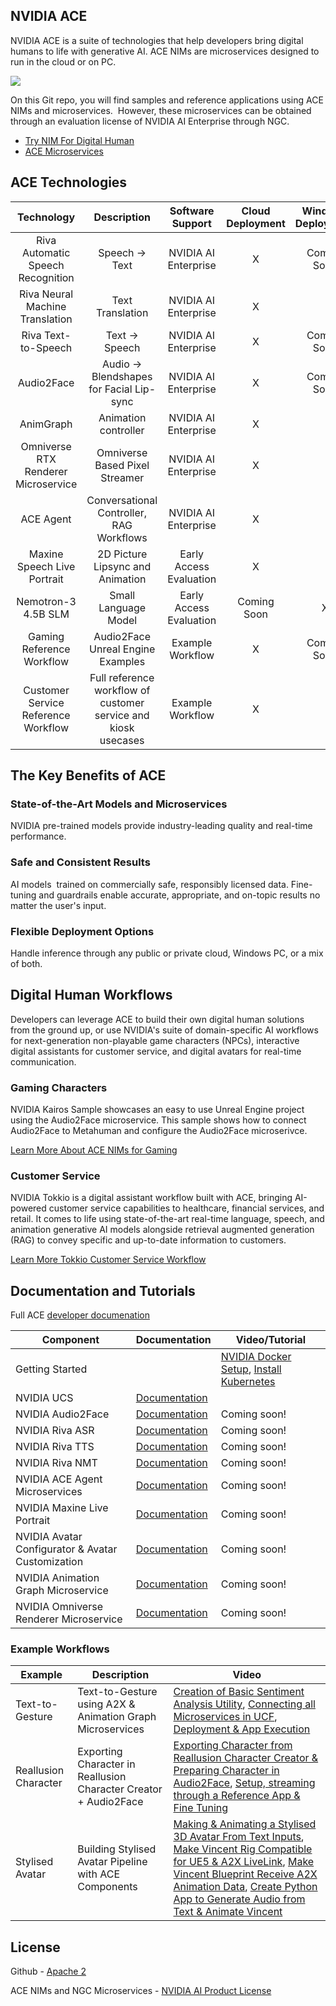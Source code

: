 NVIDIA ACE
--------

NVIDIA ACE is a suite of technologies that help developers bring digital humans to life with generative AI. ACE NIMs are microservices designed to run in the cloud or on PC.

![](https://lh7-us.googleusercontent.com/FJKnZYOQX34lHQ_OccHOvSXFfsFg3RyY1LWgg9_s5NA1RrQr4XH8cA5T3CvuQmysig74EpxQFbOwN4OP-CpQgYNGbjIpC6ior7YlhYPdqMI95fP-_Kv5dkZB_RSegAQ-m6-yzN2n-uwFjDAZB1rlPKQ)

On this Git repo, you will find samples and reference applications using ACE NIMs and microservices.  However, these microservices can be obtained through an evaluation license of NVIDIA AI Enterprise through NGC.

- [Try NIM For Digital Human](https://build.nvidia.com/explore/gaming)
- [ACE Microservices](https://catalog.ngc.nvidia.com/?filters=&orderBy=scoreDESC&query=ace&page=&pageSize=)

ACE Technologies
------
|                    Technology                   |                                Description                              |          Software   Support        |     Cloud   Deployment    |     Windows   Deployment    |
|:-----------------------------------------------:|:-----------------------------------------------------------------------:|:----------------------------------:|:-------------------------:|:---------------------------:|
|     Riva      Automatic Speech   Recognition    |                            Speech   -&gt; Text                          |        NVIDIA   AI Enterprise      |              X            |         Coming   Soon       |
|      Riva      Neural Machine   Translation     |                            Text   Translation                           |        NVIDIA   AI Enterprise      |              X            |                             |
|             Riva      Text-to-Speech            |                            Text   -&gt; Speech                          |        NVIDIA   AI Enterprise      |              X            |         Coming   Soon       |
|                    Audio2Face                   |           Audio   -&gt; Blendshapes      for   Facial Lip-sync          |        NVIDIA   AI Enterprise      |              X            |         Coming   Soon       |
|                     AnimGraph                   |                          Animation   controller                         |        NVIDIA   AI Enterprise      |              X            |                             |
|         Omniverse RTX Renderer Microservice     |                     Omniverse   Based Pixel Streamer                    |        NVIDIA   AI Enterprise      |              X            |                             |
|                     ACE Agent                   |                Conversational   Controller, RAG Workflows               |        NVIDIA   AI Enterprise      |              X            |                             |
|           Maxine Speech   Live Portrait         |                    2D   Picture Lipsync and Animation                   |     Early   Access   Evaluation    |              X            |                             |
|                Nemotron-3 4.5B SLM              |                          Small   Language Model                         |      Early   Access Evaluation     |        Coming   Soon      |               X             |
|             Gaming Reference Workflow           |                    Audio2Face   Unreal Engine Examples                  |          Example   Workflow        |              X            |         Coming   Soon       |
|       Customer Service Reference   Workflow     |     Full   reference workflow of customer service and kiosk usecases    |       Example   Workflow           |              X            |                             |


The Key Benefits of ACE
--------

### State-of-the-Art Models and Microservices

NVIDIA pre-trained models provide industry-leading quality and real-time performance.

### Safe and Consistent Results

AI models  trained on commercially safe, responsibly licensed data. Fine-tuning and guardrails enable accurate, appropriate, and on-topic results no matter the user's input.

### Flexible Deployment Options

Handle inference through any public or private cloud, Windows PC, or a mix of both.

## Digital Human Workflows

Developers can leverage ACE to build their own digital human solutions from the ground up, or use NVIDIA's suite of domain-specific AI workflows for next-generation non-playable game characters (NPCs), interactive digital assistants for customer service, and digital avatars for real-time communication.

### Gaming Characters

NVIDIA Kairos Sample showcases an easy to use Unreal Engine project using the Audio2Face microservice. This sample shows how to connect Audio2Face to Metahuman and configure the Audio2Face microserivce. 

[Learn More About ACE NIMs for Gaming](https://build.nvidia.com/explore/gaming)

### Customer Service

NVIDIA Tokkio is a digital assistant workflow built with ACE, bringing AI-powered customer service capabilities to healthcare, financial services, and retail. It comes to life using state-of-the-art real-time language, speech, and animation generative AI models alongside retrieval augmented generation (RAG) to convey specific and up-to-date information to customers.

[Learn More Tokkio Customer Service Workflow](https://developer.nvidia.com/nvidia-omniverse-platform/ace/tokkio-showcase)

Documentation and Tutorials
-------------
Full ACE [developer documenation](https://docs.nvidia.com/ace/latest/index.html)

| Component | Documentation | Video/Tutorial |
| ------ | ------ | ------ |
|      Getting Started  |        | [NVIDIA Docker Setup](https://youtu.be/2uWXeIol468), [Install Kubernetes](https://www.youtube.com/watch?v=ACIkyiWglW4) |
|     NVIDIA UCS   | [Documentation](https://registry.ngc.nvidia.com/orgs/eevaigoeixww/teams/ucf-20-ea-release/resources/ucf_tools) ||
|NVIDIA Audio2Face| [Documentation](https://docs.nvidia.com/ace/latest/modules/a2f-docs/index.html) | Coming soon! |
|NVIDIA Riva ASR| [Documentation](https://docs.nvidia.com/deeplearning/riva/user-guide/docs/asr/asr-overview.html)|Coming soon! |
|NVIDIA Riva TTS| [Documentation](https://docs.nvidia.com/deeplearning/riva/user-guide/docs/tts/tts-overview.html)|Coming soon! |
|NVIDIA Riva NMT|[Documentation](https://docs.nvidia.com/deeplearning/riva/user-guide/docs/translation/translation-overview.html) |Coming soon! |
|NVIDIA ACE Agent Microservices|[Documentation](https://docs.nvidia.com/ace/latest/modules/ace_agent/index.html)|Coming soon! |
|NVIDIA Maxine Live Portrait|[Documentation](https://registry.ngc.nvidia.com/orgs/eevaigoeixww/teams/live-portrait-ms/resources/live_portrait_user_guide)|Coming soon! |
|NVIDIA Avatar Configurator & Avatar Customization|[Documentation](https://docs.nvidia.com/ace/latest/modules/avatar_customization/Avatar_Configurator.html)|Coming soon! |
|NVIDIA Animation Graph Microservice|[Documentation](https://docs.nvidia.com/ace/latest/modules/animation_graph_microservice/index.html)|Coming soon! |
|NVIDIA Omniverse Renderer Microservice|[Documentation](https://docs.nvidia.com/ace/latest/modules/omniverse_renderer_microservice/index.html)|Coming soon! |

### Example Workflows

| Example | Description | Video |
| ------ | ------ | ------ |
|     Text-to-Gesture   |   Text-to-Gesture using A2X & Animation Graph Microservices     | [Creation of Basic Sentiment Analysis Utility](https://www.youtube.com/watch?v=g3Vb7EhlEUA),  [Connecting all Microservices in UCF](https://www.youtube.com/watch?v=TP4RD-T0GOI),  [Deployment & App Execution](https://www.youtube.com/watch?v=EHyga9smaSA)|
|    Reallusion Character    |   Exporting Character in Reallusion Character Creator + Audio2Face     | [Exporting Character from Reallusion Character Creator & Preparing Character in Audio2Face](https://www.youtube.com/watch?v=_Vkiup06lYQ), [Setup, streaming through a Reference App & Fine Tuning](https://www.youtube.com/watch?v=3xBhOKHbrFU)|
|      Stylised Avatar  |    Building Stylised Avatar Pipeline with ACE Components    | [Making & Animating a Stylised 3D Avatar From Text Inputs](https://www.youtube.com/watch?v=cnyy0mlL8C0), [Make Vincent Rig Compatible for UE5 & A2X LiveLink](https://www.youtube.com/watch?v=2MgzVluShtc), [Make Vincent Blueprint Receive A2X Animation Data](https://www.youtube.com/watch?v=fpthK6WHjX8), [Create Python App to Generate Audio from Text & Animate Vincent](https://www.youtube.com/watch?v=g14c2gcbowM)|


License
-------

Github - [Apache 2](https://www.apache.org/licenses/LICENSE-2.0.txt)

ACE NIMs and NGC Microservices - [NVIDIA AI Product License](https://www.nvidia.com/en-us/data-center/products/nvidia-ai-enterprise/eula/)
